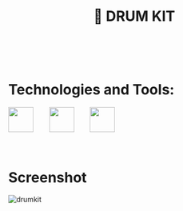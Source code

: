  
<h1 align="center">🥁 DRUM KIT<h1>
<br/>
  
# Technologies and Tools:
<a href="https://en.wikipedia.org/wiki/JavaScript"><img src="https://github.com/michaelkolesidis/tech-icons/blob/main/icons/javascript/javascript-original.svg" height="50px" /></a>
&nbsp;&nbsp;&nbsp;&nbsp;&nbsp;&nbsp;
<a href="https://en.wikipedia.org/wiki/CSS"><img src="https://github.com/michaelkolesidis/tech-icons/blob/main/icons/css3/css3-plain.svg" height="50px" /></a>
&nbsp;&nbsp;&nbsp;&nbsp;&nbsp;&nbsp;
<img src="https://github.com/michaelkolesidis/tech-icons/blob/main/icons/html5/html5-plain.svg" height="50px" />
&nbsp;&nbsp;&nbsp;&nbsp;&nbsp;&nbsp;

<br/>

# Screenshot

![drumkit](https://user-images.githubusercontent.com/78539161/179214069-824e0428-3a2f-4d80-b578-cab24b16b515.png)
